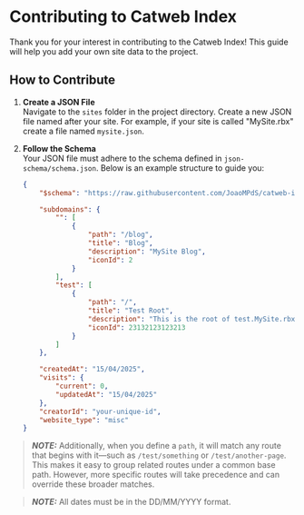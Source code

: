 # Contributing to Catweb Index

Thank you for your interest in contributing to the Catweb Index! This guide will help you add your own site data to the project.

## How to Contribute

1. **Create a JSON File**  
   Navigate to the `sites` folder in the project directory. Create a new JSON file named after your site. For example, if your site is called "MySite.rbx" create a file named `mysite.json`.

2. **Follow the Schema**  
   Your JSON file must adhere to the schema defined in `json-schema/schema.json`. Below is an example structure to guide you:

   ```json
   {
       "$schema": "https://raw.githubusercontent.com/JoaoMPdS/catweb-index/main/json-schema/schema.json",

       "subdomains": {
           "": [
               {
                   "path": "/blog",
                   "title": "Blog",
                   "description": "MySite Blog",
                   "iconId": 2
               }
           ],
           "test": [
               {
                   "path": "/",
                   "title": "Test Root",
                   "description": "This is the root of test.MySite.rbx",
                   "iconId": 23132123123213
               }
           ]
       },

       "createdAt": "15/04/2025",
       "visits": {
           "current": 0,
           "updatedAt": "15/04/2025"
       },
       "creatorId": "your-unique-id",
       "website_type": "misc"
   }
   ```

>**_NOTE:_**  Additionally, when you define a `path`, it will match any route that begins with it—such as `/test/something` or `/test/another-page`. This makes it easy to group related routes under a common base path. However, more specific routes will take precedence and can override these broader matches.

>**_NOTE:_** All dates must be in the DD/MM/YYYY format.